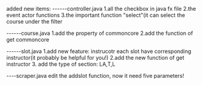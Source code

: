 added new items:
------controller.java
1.all the checkbox in java fx file
2.the event actor functions 
3.the important function "select"(it can select the course under the filter

------course.java
1.add the property of commoncore
2.add the function of get commoncore


------slot.java
1.add new feature: instrucotr 
each slot have corresponding instructor(it probably be helpful for you!)
2.add the new function of get instructor
3. add the type of section: LA,T,L

----scraper.java
edit the addslot function, now it need five parameters!
